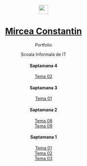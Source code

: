 <p align="center">
  <img align="center" height=30px src='https://i.imgur.com/sXGX7wA.png'>
  <h1 align="center" ><a href="https://miualinionut.github.io/siit_06/Constantin.Mircea/">Mircea Constantin</a></h1>
  <p align="center" >Portfolio</p>
</p>

<p align="center">
  <p align="center">Scoala Informala de IT</p>

</p>
<div  align="center">
  <h4 bgcolor="grey" align="center">Saptamana <span>4</span></h4>
  <a href="https://miualinionut.github.io/siit_06/Constantin.Mircea/s4/index.html">Tema 02</a><br>

  <h4 bgcolor="grey" align="center">Saptamana <span>3</span></h4>
  <a href="https://miualinionut.github.io/siit_06/Constantin.Mircea/s3/index.html">Tema 01</a><br>

  <h4 bgcolor="grey" align="center">Saptamana <span>2</span></h4>
  <a href="https://miualinionut.github.io/siit_06/Constantin.Mircea/s2/t08/index.html">Tema 08</a><br>
  <a href="https://miualinionut.github.io/siit_06/Constantin.Mircea/s2/t09/index.html">Tema 09</a>

  <h4 bgcolor="grey" align="center">Saptamana <span>1</span></h4>
  <a href="https://miualinionut.github.io/siit_06/Constantin.Mircea/s1/t01/index.html">Tema 01</a><br>
  <a href="https://miualinionut.github.io/siit_06/Constantin.Mircea/s1/t02/index.html">Tema 02</a><br>
  <a href="https://miualinionut.github.io/siit_06/Constantin.Mircea/s1/t03/index.html">Tema 03</a>

</div>
